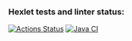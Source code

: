 ### Hexlet tests and linter status:
[![Actions Status](https://github.com/den12589/java-project-71/actions/workflows/hexlet-check.yml/badge.svg)](https://github.com/den12589/java-project-71/actions)
[![Java CI](https://github.com/den12589/java-project-71/actions/workflows/workflow.yml/badge.svg)](https://github.com/den12589/java-project-71/actions/workflows/workflow.yml)